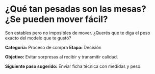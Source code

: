 # ¿Qué tan pesadas son las mesas? ¿Se pueden mover fácil?

Son estables pero no imposibles de mover. ¿Querés que te diga el peso exacto del modelo que te gustó?

**Categoría:** Proceso de compra
**Etapa:** Decisión

**Objetivo:** Evitar sorpresas al recibir y transmitir calidad.

**Siguiente paso sugerido:** Enviar ficha técnica con medidas y peso.
